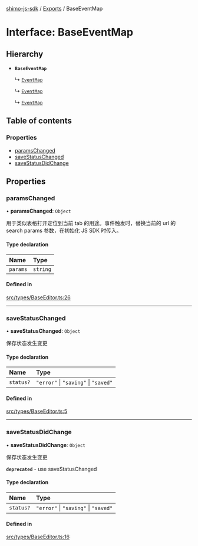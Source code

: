 [shimo-js-sdk](../README.md) / [Exports](../modules.md) / BaseEventMap

# Interface: BaseEventMap

## Hierarchy

- **`BaseEventMap`**

  ↳ [`EventMap`](DocumentPro.EventMap.md)

  ↳ [`EventMap`](Document.EventMap.md)

  ↳ [`EventMap`](Spreadsheet.EventMap.md)

## Table of contents

### Properties

- [paramsChanged](BaseEventMap.md#paramschanged)
- [saveStatusChanged](BaseEventMap.md#savestatuschanged)
- [saveStatusDidChange](BaseEventMap.md#savestatusdidchange)

## Properties

### paramsChanged

• **paramsChanged**: `Object`

用于类似表格打开定位到当前 tab 的用途。事件触发时，替换当前的 url 的 search params 参数，在初始化 JS SDK 时传入。

#### Type declaration

| Name | Type |
| :------ | :------ |
| `params` | `string` |

#### Defined in

[src/types/BaseEditor.ts:26](https://github.com/shimohq/shimo-js-sdk/blob/c800ffa/src/types/BaseEditor.ts#L26)

___

### saveStatusChanged

• **saveStatusChanged**: `Object`

保存状态发生变更

#### Type declaration

| Name | Type |
| :------ | :------ |
| `status?` | ``"error"`` \| ``"saving"`` \| ``"saved"`` |

#### Defined in

[src/types/BaseEditor.ts:5](https://github.com/shimohq/shimo-js-sdk/blob/c800ffa/src/types/BaseEditor.ts#L5)

___

### saveStatusDidChange

• **saveStatusDidChange**: `Object`

保存状态发生变更

**`deprecated`** - use saveStatusChanged

#### Type declaration

| Name | Type |
| :------ | :------ |
| `status?` | ``"error"`` \| ``"saving"`` \| ``"saved"`` |

#### Defined in

[src/types/BaseEditor.ts:16](https://github.com/shimohq/shimo-js-sdk/blob/c800ffa/src/types/BaseEditor.ts#L16)

